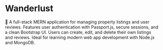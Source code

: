 # Wanderlust
🏡 A full-stack MERN application for managing property listings and user reviews. Features user authentication with Passport.js, secure sessions, and a clean Bootstrap UI. Users can create, edit, and delete their own listings and reviews. Ideal for learning modern web app development with Node.js and MongoDB.
